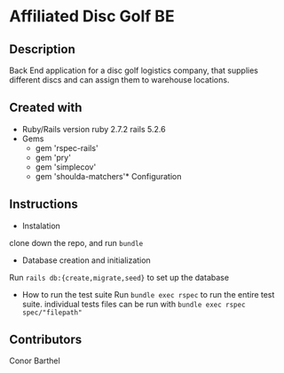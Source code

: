 # Affiliated Disc Golf BE

## Description 

Back End application for a disc golf logistics company, that supplies different discs and can assign them to warehouse locations. 

## Created with 

* Ruby/Rails version
ruby 2.7.2 rails 5.2.6
* Gems
  * gem 'rspec-rails'
  * gem 'pry'
  * gem 'simplecov'
  * gem 'shoulda-matchers'* Configuration
  
## Instructions

* Instalation

clone down the repo, and run `bundle`

* Database creation and initialization

Run `rails db:{create,migrate,seed}` to set up the database

* How to run the test suite
Run `bundle exec rspec` to run the entire test suite. 
individual tests files can be run with `bundle exec rspec spec/"filepath"`

## Contributors
Conor Barthel
